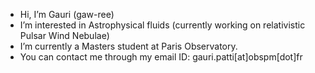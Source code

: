 - Hi, I’m Gauri (gaw-ree)
- I’m interested in Astrophysical fluids (currently working on relativistic Pulsar Wind Nebulae)
- I’m currently a Masters student at Paris Observatory.
- You can contact me through my email ID: gauri.patti[at]obspm[dot]fr

<!---
guuryyy/guuryyy is a ✨ special ✨ repository because its `README.md` (this file) appears on your GitHub profile.
You can click the Preview link to take a look at your changes.
--->
